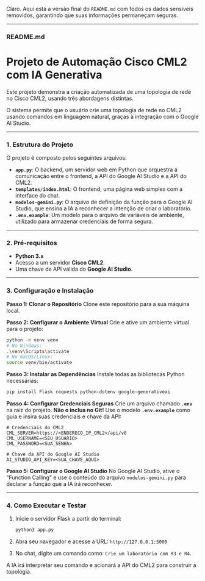 Claro. Aqui está a versão final do `README.md` com todos os dados sensíveis removidos, garantindo que suas informações permaneçam seguras.

-----

### **README.md**

# Projeto de Automação Cisco CML2 com IA Generativa

Este projeto demonstra a criação automatizada de uma topologia de rede no Cisco CML2, usando três abordagens distintas.

O sistema permite que o usuário crie uma topologia de rede no CML2 usando comandos em linguagem natural, graças à integração com o Google AI Studio.

-----

### **1. Estrutura do Projeto**

O projeto é composto pelos seguintes arquivos:

  * **`app.py`**: O backend, um servidor web em Python que orquestra a comunicação entre o frontend, a API do Google AI Studio e a API do CML2.
  * **`templates/index.html`**: O frontend, uma página web simples com a interface do chat.
  * **`modelos-gemini.py`**: O arquivo de definição da função para o Google AI Studio, que ensina a IA a reconhecer a intenção de criar o laboratório.
  * **`.env.example`**: Um modelo para o arquivo de variáveis de ambiente, utilizado para armazenar credenciais de forma segura.

-----

### **2. Pré-requisitos**

  * **Python 3.x**
  * Acesso a um servidor **Cisco CML2**.
  * Uma chave de API válida do **Google AI Studio**.

-----

### **3. Configuração e Instalação**

**Passo 1: Clonar o Repositório**
Clone este repositório para a sua máquina local.

**Passo 2: Configurar o Ambiente Virtual**
Crie e ative um ambiente virtual para o projeto:

```bash
python -m venv venv
# No Windows:
.\venv\Scripts\activate
# No macOS/Linux:
source venv/bin/activate
```

**Passo 3: Instalar as Dependências**
Instale todas as bibliotecas Python necessárias:

```bash
pip install Flask requests python-dotenv google-generativeai
```

**Passo 4: Configurar Credenciais Seguras**
Crie um arquivo chamado **`.env`** na raiz do projeto. **Não o inclua no Git\!** Use o modelo **`.env.example`** como guia e insira suas credenciais e chave da API:

```
# Credenciais do CML2
CML_SERVER=https://<ENDERECO_IP_CML2>/api/v0
CML_USERNAME=<SEU_USUARIO>
CML_PASSWORD=<SUA_SENHA>

# Chave da API do Google AI Studio
AI_STUDIO_API_KEY=<SUA_CHAVE_AQUI>
```

**Passo 5: Configurar o Google AI Studio**
No Google AI Studio, ative o "Function Calling" e use o conteúdo do arquivo `modelos-gemini.py` para declarar a função que a IA irá reconhecer.

-----

### **4. Como Executar e Testar**

1.  Inicie o servidor Flask a partir do terminal:

    ```bash
    python3 app.py
    ```

2.  Abra seu navegador e acesse a URL:
    `http://127.0.0.1:5000`

3.  No chat, digite um comando como: `Crie um laboratório com R3 e R4`.

A IA irá interpretar seu comando e acionará a API do CML2 para construir a topologia.
